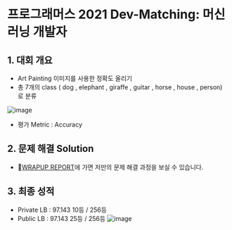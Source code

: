 # 프로그래머스 2021 Dev-Matching: 머신러닝 개발자

## 1. 대회 개요 
-  Art Painting 이미지를 사용한 정확도 올리기
-  총 7개의 class ( dog , elephant , giraffe , guitar , horse , house , person) 로 분류 

![image](https://user-images.githubusercontent.com/68813518/119269137-254aa380-bc31-11eb-90e8-d9db18870ea7.png)

-  평가 Metric : Accuracy 

## 2. 문제 해결 Solution 
- 📝[WRAPUP REPORT](https://www.notion.so/Dev-Matching-WRAP-UP-REPORT-d41f1ebff15f412991b27119988b6247)에 가면 저만의 문제 해결 과정을 보실 수 있습니다. 

## 3. 최종 성적 
- Private LB : 97.143 10등 / 256등
- Public LB : 97.143 25등 / 256등
![image](https://user-images.githubusercontent.com/68813518/119668703-5e258b00-be72-11eb-8d0d-6f5c74681967.png)
